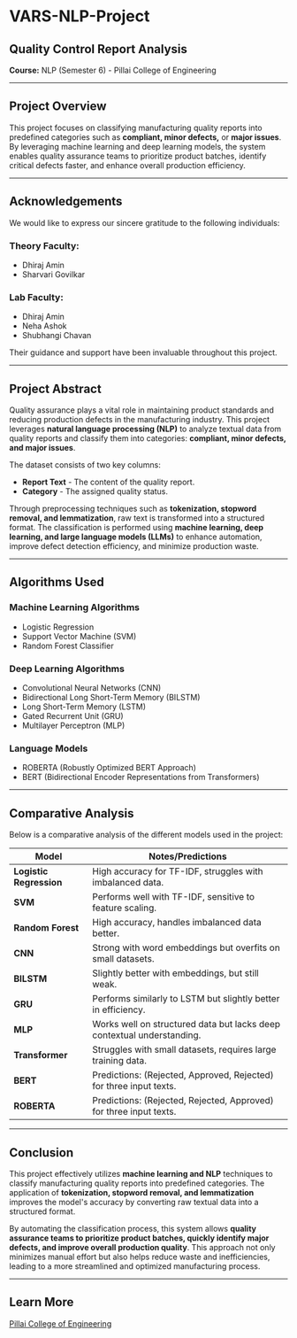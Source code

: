 # VARS-NLP-Project

## Quality Control Report Analysis  
**Course:** NLP (Semester 6) - Pillai College of Engineering  

---

## Project Overview  
This project focuses on classifying manufacturing quality reports into predefined categories such as **compliant, minor defects,** or **major issues**. By leveraging machine learning and deep learning models, the system enables quality assurance teams to prioritize product batches, identify critical defects faster, and enhance overall production efficiency.

---

## Acknowledgements  
We would like to express our sincere gratitude to the following individuals:

### **Theory Faculty:**  
- Dhiraj Amin  
- Sharvari Govilkar  

### **Lab Faculty:**  
- Dhiraj Amin  
- Neha Ashok  
- Shubhangi Chavan  

Their guidance and support have been invaluable throughout this project.

---

## Project Abstract  
Quality assurance plays a vital role in maintaining product standards and reducing production defects in the manufacturing industry. This project leverages **natural language processing (NLP)** to analyze textual data from quality reports and classify them into categories: **compliant, minor defects, and major issues**.  

The dataset consists of two key columns:
- **Report Text** - The content of the quality report.  
- **Category** - The assigned quality status.  

Through preprocessing techniques such as **tokenization, stopword removal, and lemmatization**, raw text is transformed into a structured format. The classification is performed using **machine learning, deep learning, and large language models (LLMs)** to enhance automation, improve defect detection efficiency, and minimize production waste.

---

## Algorithms Used  
### **Machine Learning Algorithms**  
- Logistic Regression  
- Support Vector Machine (SVM)  
- Random Forest Classifier  

### **Deep Learning Algorithms**  
- Convolutional Neural Networks (CNN)  
- Bidirectional Long Short-Term Memory (BILSTM)  
- Long Short-Term Memory (LSTM)  
- Gated Recurrent Unit (GRU)  
- Multilayer Perceptron (MLP)  

### **Language Models**  
- ROBERTA (Robustly Optimized BERT Approach)  
- BERT (Bidirectional Encoder Representations from Transformers)  

---

## Comparative Analysis  
Below is a comparative analysis of the different models used in the project:

| Model | Notes/Predictions |
|--------|-----------------|
| **Logistic Regression** | High accuracy for TF-IDF, struggles with imbalanced data. |
| **SVM** | Performs well with TF-IDF, sensitive to feature scaling. |
| **Random Forest** | High accuracy, handles imbalanced data better. |
| **CNN** | Strong with word embeddings but overfits on small datasets. |
| **BILSTM** | Slightly better with embeddings, but still weak. |
| **GRU** | Performs similarly to LSTM but slightly better in efficiency. |
| **MLP** | Works well on structured data but lacks deep contextual understanding. |
| **Transformer** | Struggles with small datasets, requires large training data. |
| **BERT** | Predictions: (Rejected, Approved, Rejected) for three input texts. |
| **ROBERTA** | Predictions: (Rejected, Rejected, Approved) for three input texts. |

---

## Conclusion  
This project effectively utilizes **machine learning and NLP** techniques to classify manufacturing quality reports into predefined categories. The application of **tokenization, stopword removal, and lemmatization** improves the model's accuracy by converting raw textual data into a structured format. 

By automating the classification process, this system allows **quality assurance teams to prioritize product batches, quickly identify major defects, and improve overall production quality**. This approach not only minimizes manual effort but also helps reduce waste and inefficiencies, leading to a more streamlined and optimized manufacturing process.

---

## Learn More  
[Pillai College of Engineering](https://www.pce.ac.in/)

